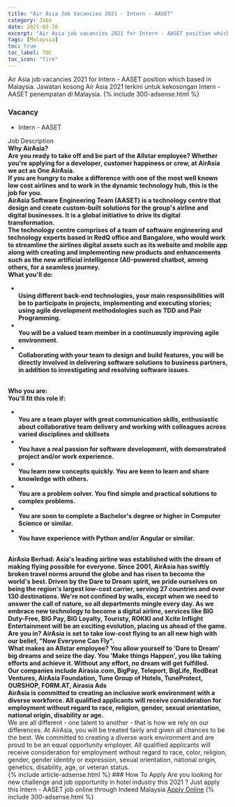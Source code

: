 ```yaml
---
title: "Air Asia Job Vacancies 2021 - Intern - AASET" 
category: Jobs 
date: 2021-02-28 
excerpt: "Air Asia job vacancies 2021 for Intern - AASET position which based in Malaysia. Jawatan kosong Air Asia 2021 terkini untuk kekosongan Intern - AASET penempatan di Malaysia" 
tags: [Malaysia] 
toc: true 
toc_label: TOC 
toc_icon: "fire" 
--- 
```


Air Asia job vacancies 2021 for Intern - AASET position which based in Malaysia. Jawatan kosong Air Asia 2021 terkini untuk kekosongan Intern - AASET penempatan di Malaysia. 
{% include 300-adsense.html %} 
### Vacancy 
- Intern - AASET 
<div><div>Job Description<br>
<b>Why AirAsia?</b><br>
<b>Are you ready to take off and be part of the Allstar employee? Whether you're applying for a developer, customer happiness or crew, at AirAsia we act as One AirAsia.</b><br>
<b>If you are hungry to make a difference with one of the most well known low cost airlines and to work in the dynamic technology hub, this is the job for you.</b><br>
<b>AirAsia Software Engineering Team (AASET) is a technology centre that design and create custom-built solutions for the group's airline and digital businesses. It is a global initiative to drive its digital transformation.</b><br>
<b>The technology centre comprises of a team of software engineering and technology experts based in RedQ office and Bangalore, who would work to streamline the airlines digital assets such as its website and mobile app along with creating and implementing new products and enhancements such as the new artificial intelligence (AI)-powered chatbot, among others, for a seamless journey.</b><br>
<b>What you'll do:</b><ul><li><br>
<b>
Using different back-end technologies, your main responsibilities will be to participate in projects, implementing and executing stories; using agile development methodologies such as TDD and Pair Programming.</b></li><li><br>
<b>
You will be a valued team member in a continuously improving agile environment.</b></li><li><br>
<b>
Collaborating with your team to design and build features, you will be directly involved in delivering software solutions to business partners, in addition to investigating and resolving software issues.</b></li></ul><br>
<b>
Who you are:</b><br>
<b>You'll fit this role if:</b><ul><li><br>
<b>
You are a team player with great communication skills, enthusiastic about collaborative team delivery and working with colleagues across varied disciplines and skillsets</b></li><li><br>
<b>
You have a real passion for software development, with demonstrated project and/or work experience.</b></li><li><br>
<b>
You learn new concepts quickly. You are keen to learn and share knowledge with others.</b></li><li><br>
<b>
You are a problem solver. You find simple and practical solutions to complex problems.</b></li><li><br>
<b>
You are soon to complete a Bachelor's degree or higher in Computer Science or similar.</b></li><li><br>
<b>
You have experience with Python and/or Angular or similar.</b></li></ul><br>
<b>
AirAsia Berhad</b><b>: Asia's leading airline was established with the dream of making flying possible for everyone. Since 2001, AirAsia has swiftly broken travel norms around the globe and has risen to become the world's best. Driven by the Dare to Dream spirit, we pride ourselves on being the region's largest low-cost carrier, serving 27 countries and over 130 destinations. We're not confined by walls, except when we need to answer the call of nature, so all departments mingle every day. As we embrace new technology to become a digital airline, services like BIG Duty-Free, BIG Pay, BIG Loyalty, Touristy, ROKKI and Xcite Inflight Entertainment will be an exciting evolution, placing us ahead of the game. Are you in? AirAsia is set to take low-cost flying to an all new high with our belief, </b><b>"Now Everyone Can Fly".</b><br>
<b>What makes an Allstar employee? You allow yourself to 'Dare to Dream' big dreams and seize the day. You 'Make things Happen', you like taking efforts and achieve it. Without any effort, no dream will get fulfilled.</b><br>
<b>Our companies include Airasia.com, BigPay, Teleport, BigLife, RedBeat Ventures, AirAsia Foundation, Tune Group of Hotels, TuneProtect, OURSHOP, FORM.AT, Airasia Ads</b><br>
<b>AirAsia is committed to creating an inclusive work environment with a diverse workforce. All qualified applicants will receive consideration for employment without regard to race, religion, gender, sexual orientation, national origin, disability or age.</b><br>
We are all different - one talent to another - that is how we rely on our differences. At AirAsia, you will be treated fairly and given all chances to be the best. We committed to creating a diverse work environment and are proud to be an equal opportunity employer. All qualified applicants will receive consideration for employment without regard to race, color, religion, gender, gender identity or expression, sexual orientation, national origin, genetics, disability, age, or veteran status.</div></div> 
{% include article-adsense.html %} 
### How To Apply 
Are you looking for new challenge and job opportunity in hotel industry this 2021 ?
Just apply this Intern - AASET job online through Indeed Malaysia 
<a href="https://malaysia.indeed.com/viewjob?jk=63e6fdd589e29f8b" class="btn btn--info" target="_blank" rel="nofollow noopenner">Apply Online</a> 
{% include 300-adsense.html %} 